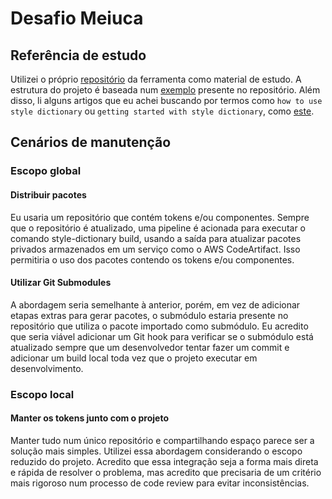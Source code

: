 # Desafio Meiuca

## Referência de estudo

Utilizei o próprio [repositório](https://github.com/amzn/style-dictionary) da ferramenta como material de estudo. A estrutura do projeto é baseada num [exemplo](https://github.com/amzn/style-dictionary/tree/main/examples/advanced/create-react-app) presente no repositório. Além disso, li alguns artigos que eu achei buscando por termos como `how to use style dictionary` ou `getting started with style dictionary`, como [este](https://didoo.medium.com/how-to-manage-your-design-tokens-with-style-dictionary-98c795b938aa).

## Cenários de manutenção

### Escopo global

#### Distribuir pacotes

Eu usaria um repositório que contém tokens e/ou componentes. Sempre que o repositório é atualizado, uma pipeline é acionada para executar o comando style-dictionary build, usando a saída para atualizar pacotes privados armazenados em um serviço como o AWS CodeArtifact. Isso permitiria o uso dos pacotes contendo os tokens e/ou componentes.

#### Utilizar Git Submodules

A abordagem seria semelhante à anterior, porém, em vez de adicionar etapas extras para gerar pacotes, o submódulo estaria presente no repositório que utiliza o pacote importado como submódulo. Eu acredito que seria viável adicionar um Git hook para verificar se o submódulo está atualizado sempre que um desenvolvedor tentar fazer um commit e adicionar um build local toda vez que o projeto executar em desenvolvimento.

### Escopo local

#### Manter os tokens junto com o projeto

Manter tudo num único repositório e compartilhando espaço parece ser a solução mais simples. Utilizei essa abordagem considerando o escopo reduzido do projeto. Acredito que essa integração seja a forma mais direta e rápida de resolver o problema, mas acredito que precisaria de um critério mais rigoroso num processo de code review para evitar inconsistências.
